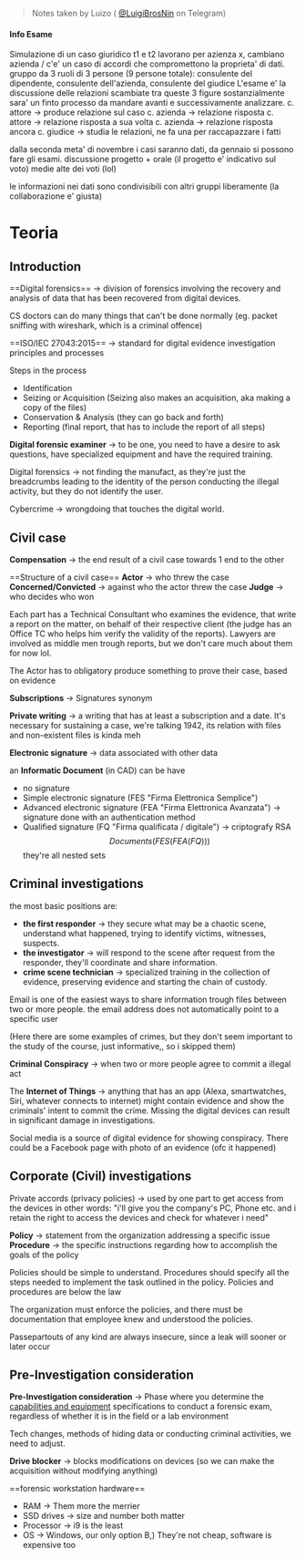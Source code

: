 > Notes taken by Luizo ( [@LuigiBrosNin](https://t.me/LuigiBrosNin) on Telegram)

#### Info Esame
Simulazione di un caso giuridico
t1 e t2 lavorano per azienza x, cambiano azienda / c'e' un caso di accordi che compromettono la proprieta' di dati.
gruppo da 3 ruoli di 3 persone (9 persone totale): consulente del dipendente, consulente dell'azienda, consulente del giudice
L'esame e' la discussione delle relazioni scambiate tra queste 3 figure
sostanzialmente sara' un finto processo da mandare avanti e successivamente analizzare.
c. attore -> produce relazione sul caso
c. azienda -> relazione risposta
c. attore -> relazione risposta a sua volta
c. azienda -> relazione risposta ancora
c. giudice -> studia le relazioni, ne fa una per raccapazzare i fatti

dalla seconda meta' di novembre i casi saranno dati, da gennaio si possono fare gli esami.
discussione progetto + orale (il progetto e' indicativo sul voto)
medie alte dei voti (lol)

le informazioni nei dati sono condivisibili con altri gruppi liberamente (la collaborazione e' giusta)

# Teoria

## Introduction
==Digital forensics== -> division of forensics involving the recovery and analysis of data that has been recovered from digital devices.

CS doctors can do many things that can't be done normally (eg. packet sniffing with wireshark, which is a criminal offence)

==ISO/IEC 27043:2015== -> standard for digital evidence investigation principles and processes

Steps in the process
- Identification
- Seizing or Acquisition (Seizing also makes an acquisition, aka making a copy of the files)
- Conservation & Analysis (they can go back and forth)
- Reporting (final report, that has to include the report of all steps)

**Digital forensic examiner** -> to be one, you need to have a desire to ask questions, have specialized equipment and have the required training.

Digital forensics -> not finding the manufact, as they're just the breadcrumbs leading to the identity of the person conducting the illegal activity, but they do not identify the user.

Cybercrime -> wrongdoing that touches the digital world.

## Civil case

**Compensation** -> the end result of a civil case towards 1 end to the other

==Structure of a civil case==
**Actor** -> who threw the case
**Concerned/Convicted** -> against who the actor threw the case
**Judge** -> who decides who won

Each part has a Technical Consultant who examines the evidence, that write a report on the matter, on behalf of their respective client (the judge has an Office TC who helps him verify the validity of the reports). Lawyers are involved as middle men trough reports, but we don't care much about them for now lol.

The Actor has to obligatory produce something to prove their case, based on evidence

**Subscriptions** -> Signatures synonym

**Private writing** -> a writing that has at least a subscription and a date. It's necessary for sustaining a case, we're talking 1942, its relation with files and non-existent files is kinda meh

**Electronic signature** -> data associated with other data

an **Informatic Document** (in CAD) can be have
- no signature
- Simple electronic signature (FES "Firma Elettronica Semplice")
- Advanced electronic signature (FEA "Firma Elettronica Avanzata") -> signature done with an authentication method
- Qualified signature (FQ "Firma qualificata / digitale") -> criptografy RSA
$$Documents\Bigg ( FES \bigg ( FEA \Big ( FQ \Big ) \bigg )  \Bigg)$$
they're all nested sets
## Criminal investigations
the most basic positions are:
- **the first responder** -> they secure what may be a chaotic scene, understand what happened, trying to identify victims, witnesses, suspects.
- **the investigator** -> will respond to the scene after request from the responder, they'll coordinate and share information.
- **crime scene technician** -> specialized training in the collection of evidence, preserving evidence and starting the chain of custody.

Email is one of the easiest ways to share information trough files between two or more people.
the email address does not automatically point to a specific user

(Here there are some examples of crimes, but they don't seem important to the study of the course, just informative,, so i skipped them)

**Criminal Conspiracy** -> when two or more people agree to commit a illegal act

The **Internet of Things** -> anything that has an app (Alexa, smartwatches, Siri, whatever connects to internet) might contain evidence and show the criminals' intent to commit the crime. Missing the digital devices can result in significant damage in investigations.

Social media is a source of digital evidence for showing conspiracy. There could be a Facebook page with photo of an evidence (ofc it happened)

## Corporate (Civil) investigations

Private accords (privacy policies) -> used by one part to get access from the devices
in other words: "i'll give you the company's PC, Phone etc. and i retain the right to access the devices and check for whatever i need"

**Policy** -> statement from the organization addressing a specific issue
**Procedure** -> the specific instructions regarding how to accomplish the goals of the policy

Policies should be simple to understand.
Procedures should specify all the steps needed to implement the task outlined in the policy.
Policies and procedures are below the law

The organization must enforce the policies, and there must be documentation that employee knew and understood the policies.

Passepartouts of any kind are always insecure, since a leak will sooner or later occur

## Pre-Investigation consideration

**Pre-Investigation consideration** -> Phase where you determine the <u>capabilities and equipment</u> specifications to conduct a forensic exam, regardless of whether it is in the field or a lab environment

Tech changes, methods of hiding data or conducting criminal activities, we need to adjust.

**Drive blocker** -> blocks modifications on devices (so we can make the acquisition without modifying anything)

==forensic workstation hardware==
- RAM -> Them more the merrier
- SSD drives -> size and number both matter
- Processor -> i9 is the least
- OS -> Windows, our only option B,)
They're not cheap, software is expensive too


##

